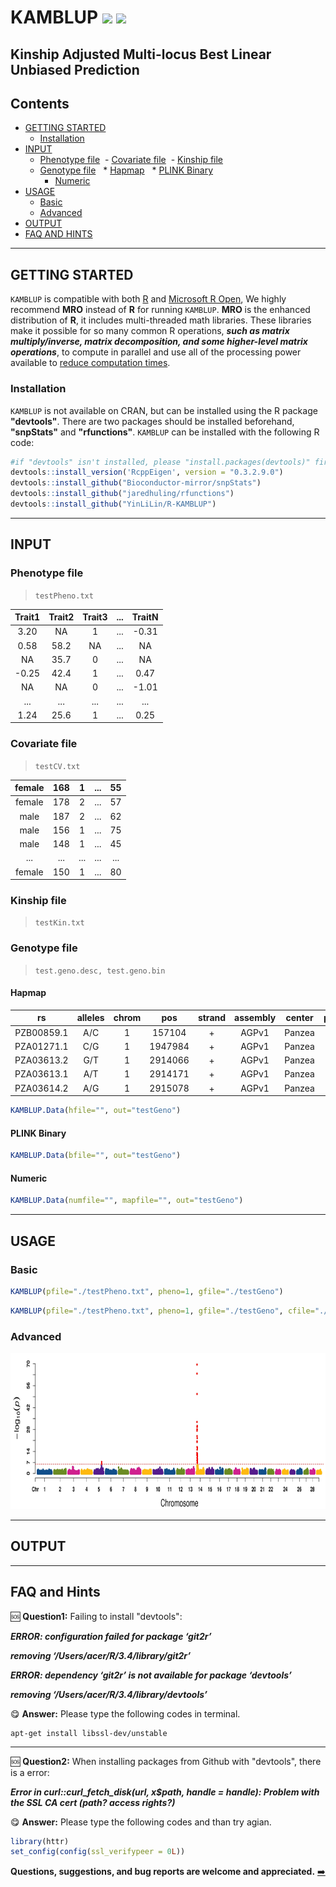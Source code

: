 # KAMBLUP [![](https://img.shields.io/badge/Issues-1%2B-brightgreen.svg)](https://github.com/YinLiLin/R-KAMBLUP/issues) [![](https://img.shields.io/badge/Release-v1.0.1-ff69b4.svg)](https://github.com/YinLiLin/R-KAMBLUP/commits/master)

## Kinship Adjusted Multi-locus Best Linear Unbiased Prediction

## Contents
* [GETTING STARTED](#getting-started)
  - [Installation](#installation)
* [INPUT](#input)
  - [Phenotype file](#phenotype-file) 
  - [Covariate file](#covariate-file) 
  - [Kinship file](#kinship-file) 
  - [Genotype file](#genotype-file)
    * [Hapmap](#hapmap) 
    * [PLINK Binary](#plink-binary) 
    * [Numeric](#numeric) 
* [USAGE](#usage)
  - [Basic](#basic)
  - [Advanced](#advanced)
* [OUTPUT](#output)
* [FAQ AND HINTS](#faq-and-hints)

---
## GETTING STARTED
`KAMBLUP` is compatible with both [R](https://www.r-project.org/) and [Microsoft R Open](https://mran.microsoft.com/open/), We highly recommend **MRO** instead of **R** for running `KAMBLUP`. **MRO** is the enhanced distribution of **R**, it includes multi-threaded math libraries. These libraries make it possible for so many common R operations, ***such as matrix multiply/inverse, matrix decomposition, and some higher-level matrix operations***, to compute in parallel and use all of the processing power available to [reduce computation times](https://mran.microsoft.com/documents/rro/multithread/#mt-bench).

### Installation
`KAMBLUP` is not available on CRAN, but can be installed using the R package **"devtools"**. There are two packages should be installed beforehand, **"snpStats"** and **"rfunctions"**. `KAMBLUP` can be installed with the following R code:
```r
#if "devtools" isn't installed, please "install.packages(devtools)" first.
devtools::install_version('RcppEigen', version = "0.3.2.9.0")
devtools::install_github("Bioconductor-mirror/snpStats")
devtools::install_github("jaredhuling/rfunctions")
devtools::install_github("YinLiLin/R-KAMBLUP")
```
---
## INPUT
### Phenotype file
> `testPheno.txt`

| Trait1 | Trait2 | Trait3 | ... | TraitN |
| :---: | :---: |  :---: |  :---: |  :---: |
| 3.20 | NA | 1 | ... | -0.31 |
| 0.58 | 58.2 | NA| ... | NA |
| NA | 35.7 | 0 | ... | NA |
| -0.25 | 42.4 | 1| ... | 0.47 |
| NA | NA | 0| ... | -1.01 |
| ... | ... | ... | ... | ... |
| 1.24 | 25.6 | 1 | ... | 0.25 |

### Covariate file
> `testCV.txt`

| female | 168 | 1 | ... | 55 |
| :---: | :---: |  :---: |  :---: |  :---: |
| female | 178 | 2| ... | 57 |
| male | 187 | 2 | ... | 62 |
| male | 156 | 1| ... | 75 |
| male | 148 | 1| ... | 45 |
| ... | ... | ... | ... | ... |
| female | 150 | 1 | ... | 80 |

### Kinship file
> `testKin.txt`

### Genotype file
> `test.geno.desc, test.geno.bin`

#### Hapmap
| rs | alleles | chrom | pos | strand | assembly | center | protLSID | assayLSID | panel | QCcode | Ind1 | Ind2 | Ind3 | Ind4 | Ind5 |
| :---: | :---: |  :---: |  :---: |  :---: |  :---: |  :---: |  :---: |  :---: |  :---: |  :---: |  :---: |  :---: |  :---: |  :---: |  :---: |
| PZB00859.1 | A/C | 1 | 157104 | + | AGPv1 | Panzea | NA | NA | maize282 | NA | CC | CC | CC | CC | AA | 
| PZA01271.1 | C/G | 1 | 1947984 | + | AGPv1 | Panzea | NA | NA | maize282 | NA | CC | GG | CC | GG | CC | 
| PZA03613.2 | G/T | 1 | 2914066 | + | AGPv1 | Panzea | NA | NA | maize282 | NA | GG | GG | GG | GG | GG | 
| PZA03613.1 | A/T | 1 | 2914171 | + | AGPv1 | Panzea | NA | NA | maize282 | NA | TT | TT | TT | TT | TT | 
| PZA03614.2 | A/G | 1 | 2915078 | + | AGPv1 | Panzea | NA | NA | maize282 | NA | GG | GG | GG | GG | GG | 

```r
KAMBLUP.Data(hfile="", out="testGeno")
```

#### PLINK Binary
```r
KAMBLUP.Data(bfile="", out="testGeno")
```

#### Numeric
```r
KAMBLUP.Data(numfile="", mapfile="", out="testGeno")
```

---
## USAGE
### Basic
```r
KAMBLUP(pfile="./testPheno.txt", pheno=1, gfile="./testGeno")
```
```r
KAMBLUP(pfile="./testPheno.txt", pheno=1, gfile="./testGeno", cfile="./testCV.txt", kfile="./testKin.txt")
```
### Advanced
<p align="center">
<a href="https://raw.githubusercontent.com/YinLiLin/R-KAMBLUP/master/Manhattan_Fpro.jpg">
<img src="/Manhattan_Fpro.jpg" height="250px" width="800px">
</a>
</p>

---
## OUTPUT

---
## FAQ and Hints

:sos: **Question1:** Failing to install "devtools":

***ERROR: configuration failed for package ‘git2r’***

***removing ‘/Users/acer/R/3.4/library/git2r’***

***ERROR: dependency ‘git2r’ is not available for package ‘devtools’***

***removing ‘/Users/acer/R/3.4/library/devtools’***

:yum: **Answer:** Please type the following codes in terminal.
```ssh
apt-get install libssl-dev/unstable
```
---
:sos: **Question2:** When installing packages from Github with "devtools", there is a error:
 
 ***Error in curl::curl_fetch_disk(url, x$path, handle = handle): Problem with the SSL CA cert (path? access rights?)***
 
:yum: **Answer:** Please type the following codes and than try agian.
```r
library(httr)
set_config(config(ssl_verifypeer = 0L))
```

**Questions, suggestions, and bug reports are welcome and appreciated.** [:arrow_right:](https://github.com/YinLiLin/R-KAMBLUP/issues)

